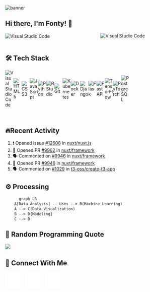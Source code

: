 ![banner](https://user-images.githubusercontent.com/40957618/221435263-2a6a9846-e29b-4dc5-a8e8-293968a95973.jpg)

## Hi there, I'm Fonty! 👋

<!--
**1017SQD/1017SQD** is a ✨ _special_ ✨ repository because its `README.md` (this file) appears on your GitHub profile.

Here are some ideas to get you started:

- 🔭 I’m currently working on ...
- 🌱 I’m currently learning ...
- 👯 I’m looking to collaborate on ...
- 🤔 I’m looking for help with ...
- 💬 Ask me about ...
- 📫 How to reach me: ...
- 😄 Pronouns: ...
- ⚡ Fun fact: ...
-->

<div>
<img align="center" alt="Visual Studio Code" width="52%" src="https://github-readme-stats.vercel.app/api?username=1017SQD&show_icons=true&theme=radical" style="max-width: 100%;">
<img align="right" alt="Visual Studio Code" width="40%" src="https://github-readme-stats.vercel.app/api/top-langs/?username=1017SQD&amp;theme=radical&amp;layout=compact" style="max-width: 100%;">
</div>

<br>

## 🛠️ Tech Stack
<p align="left" style="display: flex; align-items:center">
<img align="left" alt="Visual Studio Code" width="26px" src="https://cdn.jsdelivr.net/gh/devicons/devicon/icons/vscode/vscode-original.svg" style="max-width: 100%;">

<img align="left" alt="HTML5" width="26px" src="https://cdn.jsdelivr.net/gh/devicons/devicon/icons/html5/html5-original.svg" style="max-width: 100%;">
  
<img align="left" alt="CSS3" width="26px" src="https://cdn.jsdelivr.net/gh/devicons/devicon/icons/css3/css3-original.svg" style="max-width: 100%;">
  
<img align="left" alt="JavaScript" width="26px" src="https://cdn.jsdelivr.net/gh/devicons/devicon/icons/javascript/javascript-original.svg" style="max-width: 100%;">
  
<img align="left" alt="Python" width="26px" src="https://cdn.jsdelivr.net/gh/devicons/devicon/icons/python/python-original.svg" style="max-width: 100%;">

<img align="left" alt="RStudio" width="26px" src="https://cdn.jsdelivr.net/gh/devicons/devicon/icons/rstudio/rstudio-original.svg" style="max-width: 100%;">
  
<img align="left" alt="Git" width="26px" src="https://cdn.jsdelivr.net/gh/devicons/devicon/icons/git/git-original.svg" style="max-width: 100%;">
 
<img align="left" alt="Kubernetes" width="26px" src="https://cdn.jsdelivr.net/gh/devicons/devicon/icons/kubernetes/kubernetes-plain.svg" style="max-width: 100%;">  
  
<img align="left" alt="Docker" width="30px" src="https://cdn.jsdelivr.net/gh/devicons/devicon/icons/docker/docker-original.svg" style="max-width: 100%;">

<img align="left" alt="Django" width="26px" src="https://cdn.jsdelivr.net/gh/devicons/devicon/icons/django/django-plain.svg" style="max-width: 100%;">
  
<img align="left" alt="Flask" width="26px" src="https://cdn.jsdelivr.net/gh/devicons/devicon/icons/flask/flask-original.svg" style="max-width: 100%;">

<img align="left" alt="FastAPI" width="26px" src="https://cdn.jsdelivr.net/gh/devicons/devicon/icons/fastapi/fastapi-original.svg" style="max-width: 100%;">
 
<img align="left" alt="TensorFlow" width="26px" src="https://www.vectorlogo.zone/logos/tensorflow/tensorflow-icon.svg" style="max-width: 100%;">
  
<img align="left" alt="PyTorch" width="26px" src="https://cdn.jsdelivr.net/gh/devicons/devicon/icons/pytorch/pytorch-original.svg" style="max-width: 100%;">
  
<img align="left" alt="PostgreSQL" width="26px" src="https://cdn.jsdelivr.net/gh/devicons/devicon/icons/postgresql/postgresql-original.svg" style="max-width: 100%;">

</p>

<br>

## 🔥Recent Activity
1. ❗️ Opened issue [#12608](https://github.com/nuxt/nuxt.js/issues/12608) in [nuxt/nuxt.js](https://github.com/nuxt/nuxt.js)
2. 💪 Opened PR [#9962](https://github.com/nuxt/framework/pull/9962) in [nuxt/framework](https://github.com/nuxt/framework)
3. 🗣 Commented on [#9946](https://github.com/nuxt/framework/issues/9946) in [nuxt/framework](https://github.com/nuxt/framework)
4. 💪 Opened PR [#9946](https://github.com/nuxt/framework/pull/9946) in [nuxt/framework](https://github.com/nuxt/framework)
5. 🗣 Commented on [#1029](https://github.com/t3-oss/create-t3-app/issues/1029) in [t3-oss/create-t3-app](https://github.com/t3-oss/create-t3-app)

## ⚙️ Processing 

````mermaid
      graph LR
    A[Data Analysis] -- Uses --> B(Machine Learning)
    A --> C(Data Visualization)
    B --> D{Modeling}
    C --> D

````

## 📝 Random Programming Quote
![](https://quotes-github-readme.vercel.app/api?type=horizontal&theme=radical)

## 🔗 Connect With Me
[![img_contact](https://raw.githubusercontent.com/codeSTACKr/codeSTACKr/master/img/globe-dark.svg)](https://github.com/1017SQD)
&nbsp;&nbsp;
[![img_contact](https://raw.githubusercontent.com/codeSTACKr/codeSTACKr/master/img/twitter-dark.svg)](https://twitter.com/1O17SQD)
&nbsp;&nbsp;
[![img_contact](https://raw.githubusercontent.com/codeSTACKr/codeSTACKr/master/img/linkedin-dark.svg)](https://www.linkedin.com/in/fontycolobe/)
